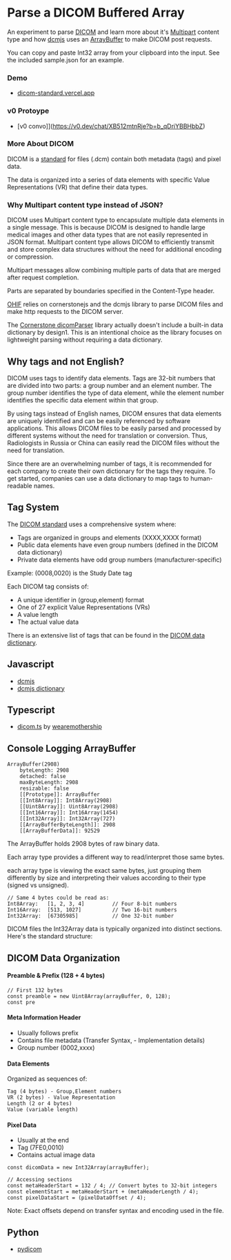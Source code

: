# Parse a DICOM Buffered Array

An experiment to parse [DICOM](https://www.dicomstandard.org/about) and learn more about it's [Multipart](https://dicom.nema.org/medical/dicom/current/output/chtml/part18/sect_8.7.html) content type and how [dcmjs](https://github.com/dcmjs-org/dcmjs) uses an [ArrayBuffer](https://developer.mozilla.org/en-US/docs/Web/JavaScript/Reference/Global_Objects/ArrayBuffer) to make DICOM post requests.

You can copy and paste Int32 array from your clipboard into the input. See the included sample.json for an example.

### Demo

- [dicom-standard.vercel.app](https://dicom-standard.vercel.app/)

### v0 Protoype

- [v0 convo]](https://v0.dev/chat/XB512mtnRje?b=b_qDriYBBHbbZ)

### More About DICOM

DICOM is a [standard](https://www.dicomstandard.org/current) for files (.dcm) contain both metadata (tags) and pixel data.

The data is organized into a series of data elements with specific Value Representations (VR) that define their data types.

### Why Multipart content type instead of JSON?

DICOM uses Multipart content type to encapsulate multiple data elements in a single message. This is because DICOM is designed to handle large medical images and other data types that are not easily represented in JSON format. Multipart content type allows DICOM to efficiently transmit and store complex data structures without the need for additional encoding or compression.

Multipart messages allow combining multiple parts of data that are merged after request completion.

Parts are separated by boundaries specified in the Content-Type header.

[OHIF](https://ohif.org/) relies on cornerstonejs and the dcmjs library to parse DICOM files and make http requests to the DICOM server.

The [Cornerstone dicomParser](https://github.com/cornerstonejs/dicomParser) library actually doesn't include a built-in data dictionary by design1. This is an intentional choice as the library focuses on lightweight parsing without requiring a data dictionary.

## Why tags and not English?

DICOM uses tags to identify data elements. Tags are 32-bit numbers that are divided into two parts: a group number and an element number. The group number identifies the type of data element, while the element number identifies the specific data element within that group.

By using tags instead of English names, DICOM ensures that data elements are uniquely identified and can be easily referenced by software applications. This allows DICOM files to be easily parsed and processed by different systems without the need for translation or conversion. Thus, Radiologists in Russia or China can easily read the DICOM files without the need for translation.

Since there are an overwhelming number of tags, it is recommended for each company to create their own dictionary for the tags they require. To get started, companies can use a data dictionary to map tags to human-readable names.

## Tag System

The [DICOM standard](https://en.wikipedia.org/wiki/DICOM) uses a comprehensive system where:

- Tags are organized in groups and elements (XXXX,XXXX format)
- Public data elements have even group numbers (defined in the DICOM data dictionary)
- Private data elements have odd group numbers (manufacturer-specific)

Example: (0008,0020) is the Study Date tag

Each DICOM tag consists of:

- A unique identifier in (group,element) format
- One of 27 explicit Value Representations (VRs)
- A value length
- The actual value data

There is an extensive list of tags that can be found in the [DICOM data dictionary](https://www.dicomlibrary.com/dicom/dicom-tags/).

## Javascript

- [dcmjs](https://github.com/dcmjs-org/dcmjs)
- [dcmjs dictionary](https://github.com/dcmjs-org/dcmjs/blob/6840af9d20333144675227b7006772a3a1b84e46/src/dictionary.js)

## Typescript

- [dicom.ts](https://github.com/wearemothership/dicom.ts) by [wearemothership](https://wearemothership.com/)

## Console Logging ArrayBuffer

```
ArrayBuffer(2908)
    byteLength: 2908
    detached: false
    maxByteLength: 2908
    resizable: false
    [[Prototype]]: ArrayBuffer
    [[Int8Array]]: Int8Array(2908)
    [[Uint8Array]]: Uint8Array(2908)
    [[Int16Array]]: Int16Array(1454)
    [[Int32Array]]: Int32Array(727)
    [[ArrayBufferByteLength]]: 2908
    [[ArrayBufferData]]: 92529
```

The ArrayBuffer holds 2908 bytes of raw binary data.

Each array type provides a different way to read/interpret those same bytes.

each array type is viewing the exact same bytes, just grouping them differently by size and interpreting their values according to their type (signed vs unsigned).

```
// Same 4 bytes could be read as:
Int8Array:   [1, 2, 3, 4]         // Four 8-bit numbers
Int16Array:  [513, 1027]          // Two 16-bit numbers
Int32Array:  [67305985]           // One 32-bit number
```

DICOM files the Int32Array data is typically organized into distinct sections. Here's the standard structure:

## DICOM Data Organization

#### Preamble & Prefix (128 + 4 bytes)

```
// First 132 bytes
const preamble = new Uint8Array(arrayBuffer, 0, 128);
const pre
```

#### Meta Information Header

- Usually follows prefix
- Contains file metadata (Transfer Syntax, - Implementation details)
- Group number (0002,xxxx)

#### Data Elements

Organized as sequences of:

```
Tag (4 bytes) - Group,Element numbers
VR (2 bytes) - Value Representation
Length (2 or 4 bytes)
Value (variable length)

```

#### Pixel Data

- Usually at the end
- Tag (7FE0,0010)
- Contains actual image data

```
const dicomData = new Int32Array(arrayBuffer);

// Accessing sections
const metaHeaderStart = 132 / 4; // Convert bytes to 32-bit integers
const elementStart = metaHeaderStart + (metaHeaderLength / 4);
const pixelDataStart = (pixelDataOffset / 4);
```

Note: Exact offsets depend on transfer syntax and encoding used in the file.

## Python

- [pydicom](https://github.com/pydicom/pydicom)
